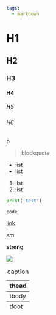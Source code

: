 ```yaml
tags:
  - markdown
```

# H1
## H2
### H3
#### H4
##### H5
###### H6

p

> blockquote

- list
- list

1. list
1. list

```python
print('test')
```

`code`

[link](https://example.com)

*em*

**strong**

![](https://i.imgur.com/lwrpMUx.png)


<table>
	<caption>caption</caption>
	<thead>
		<tr><th>thead</th></tr>
	</thead>
	<tbody>
		<tr><td>tbody</td></tr>
	</tbody>
	<tfoot>
		<tr><td>tfoot</td></tr>
	</tfoot>
</table>